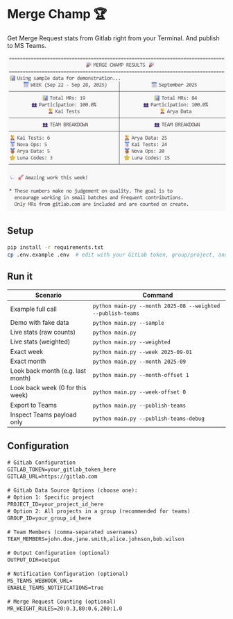 # Merge Champ 🏆

Get Merge Request stats from Gitlab right from your Terminal. And publish to MS Teams.

![Merge Champs](./example.png)

## Setup

```bash
pip install -r requirements.txt
cp .env.example .env  # edit with your GitLab token, group/project, and team members
```

## Run it

| Scenario | Command |
| --- | --- |
| Example full call | `python main-py --month 2025-08 --weighted --publish-teams`|
| Demo with fake data | `python main.py --sample` |
| Live stats (raw counts) | `python main.py` |
| Live stats (weighted) | `python main.py --weighted` |
| Exact week | `python main.py --week 2025-09-01` |
| Exact month | `python main.py --month 2025-09` |
| Look back month (e.g. last month) | `python main.py --month-offset 1` |
| Look back week (0 for this week) | `python main.py --week-offset 0` |
| Export to Teams | `python main.py --publish-teams` |
| Inspect Teams payload only | `python main.py --publish-teams-debug` |


## Configuration

```env
# GitLab Configuration
GITLAB_TOKEN=your_gitlab_token_here
GITLAB_URL=https://gitlab.com

# GitLab Data Source Options (choose one):
# Option 1: Specific project
PROJECT_ID=your_project_id_here
# Option 2: All projects in a group (recommended for teams)
GROUP_ID=your_group_id_here

# Team Members (comma-separated usernames)
TEAM_MEMBERS=john.doe,jane.smith,alice.johnson,bob.wilson

# Output Configuration (optional)
OUTPUT_DIR=output

# Notification Configuration (optional)
MS_TEAMS_WEBHOOK_URL=
ENABLE_TEAMS_NOTIFICATIONS=true

# Merge Request Counting (optional)
MR_WEIGHT_RULES=20:0.3,80:0.6,200:1.0
```
